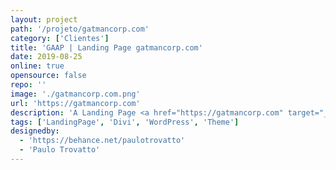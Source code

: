 ```yaml
---
layout: project
path: '/projeto/gatmancorp.com'
category: ['Clientes']
title: 'GAAP | Landing Page gatmancorp.com'
date: 2019-08-25
online: true
opensource: false
repo: ''
image: './gatmancorp.com.png'
url: 'https://gatmancorp.com'
description: 'A Landing Page <a href="https://gatmancorp.com" target="_blank">gatmancorp.com</a> é um projeto desenhado por <a href="https://behance.net/paulotrovatto">Paulo Trovatto</a> e desenvolvido utilizando o <strong>WordPress</strong> como gerenciador de conteúdo.'
tags: ['LandingPage', 'Divi', 'WordPress', 'Theme']
designedby:
  - 'https://behance.net/paulotrovatto'
  - 'Paulo Trovatto'
---
```

